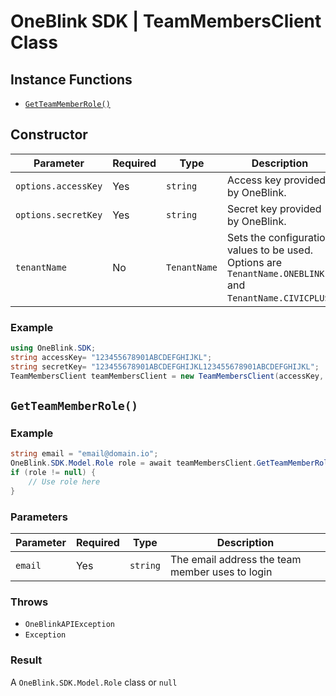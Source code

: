 # OneBlink SDK | TeamMembersClient Class

## Instance Functions

-   [`GetTeamMemberRole()`](#getteammemberrole)

## Constructor

| Parameter           | Required | Type         | Description                                                                                             | Default Value         |
| ------------------- | -------- | ------------ | ------------------------------------------------------------------------------------------------------- | --------------------- |
| `options.accessKey` | Yes      | `string`     | Access key provided by OneBlink.                                                                        |                       |
| `options.secretKey` | Yes      | `string`     | Secret key provided by OneBlink.                                                                        |                       |
| `tenantName`        | No       | `TenantName` | Sets the configuration values to be used. Options are `TenantName.ONEBLINK` and `TenantName.CIVICPLUS`. | `TenantName.ONEBLINK` |

### Example

```c#
using OneBlink.SDK;
string accessKey= "123455678901ABCDEFGHIJKL";
string secretKey= "123455678901ABCDEFGHIJKL123455678901ABCDEFGHIJKL";
TeamMembersClient teamMembersClient = new TeamMembersClient(accessKey, secretKey);
```

## `GetTeamMemberRole()`

### Example

```c#
string email = "email@domain.io";
OneBlink.SDK.Model.Role role = await teamMembersClient.GetTeamMemberRole(email);
if (role != null) {
    // Use role here
}
```

### Parameters

| Parameter | Required | Type     | Description                                     |
| --------- | -------- | -------- | ----------------------------------------------- |
| `email`   | Yes      | `string` | The email address the team member uses to login |

### Throws

-   `OneBlinkAPIException`
-   `Exception`

### Result

A `OneBlink.SDK.Model.Role` class or `null`
